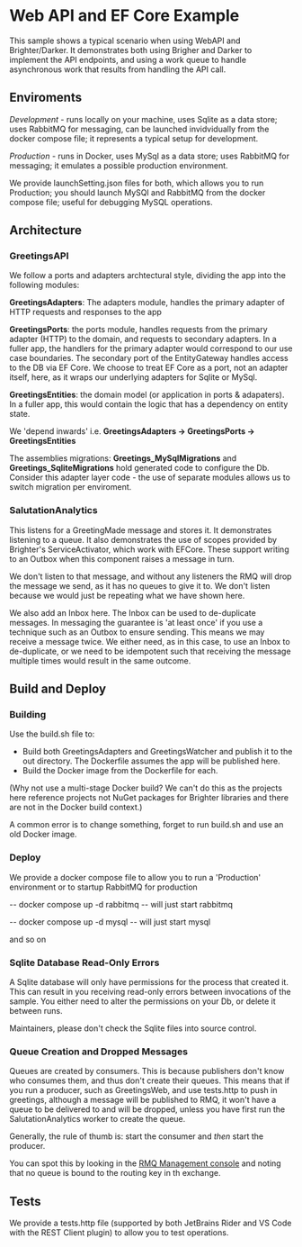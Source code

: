 # Web API and EF Core Example
This sample shows a typical scenario when using WebAPI and Brighter/Darker. It demonstrates both using Brigher and Darker to implement the API endpoints, and using a work queue to handle asynchronous work that results from handling the API call.

## Enviroments

*Development* - runs locally on your machine, uses Sqlite as a data store; uses RabbitMQ for messaging, can be launched invidvidually from the docker compose file; it represents a typical setup for development.

*Production* - runs in Docker, uses MySql as a data store; uses RabbitMQ for messaging; it emulates a possible production environment.

We provide launchSetting.json files for both, which allows you to run Production; you should launch MySQl and RabbitMQ from the docker compose file; useful for debugging MySQL operations.


## Architecture

### GreetingsAPI

We follow a ports and adapters archtectural style, dividing the app into the following modules:

**GreetingsAdapters**: The adapters module, handles the primary adapter of HTTP requests and responses to the app

**GreetingsPorts**: the ports module, handles requests from the primary adapter (HTTP) to the domain, and requests to secondary adapters. In a fuller app, the handlers for the primary adapter would correspond to our use case boundaries. The secondary port of the EntityGateway handles access to the DB via EF Core. We choose to treat EF Core as a port, not an adapter itself, here, as it wraps our underlying adapters for Sqlite or MySql.

**GreetingsEntities**: the domain model (or application in ports & adapaters). In a fuller app, this would contain the logic that has a dependency on entity state.

We 'depend inwards' i.e. **GreetingsAdapters -> GreetingsPorts -> GreetingsEntities**

The assemblies migrations: **Greetings_MySqlMigrations** and **Greetings_SqliteMigrations** hold generated code to configure the Db. Consider this adapter layer code - the use of separate modules allows us to switch migration per enviroment.

### SalutationAnalytics

This listens for a GreetingMade message and stores it. It demonstrates listening to a queue. It also demonstrates the use of scopes provided by Brighter's ServiceActivator, which work with EFCore. These support writing to an Outbox when this component raises a message in turn.

We don't listen to that message, and without any listeners the RMQ will drop the message we send, as it has no queues to give it to. We don't listen because we would just be repeating what we have shown here.

We also add an Inbox here. The Inbox can be used to de-duplicate messages. In messaging the guarantee is 'at least once' if you use a technique such as an Outbox to ensure sending. This means we may receive a message twice. We either need, as in this case, to use an Inbox to de-duplicate, or we need to be idempotent such that receiving the message multiple times would result in the same outcome.


## Build and Deploy

### Building

Use the build.sh file to:

- Build both GreetingsAdapters and GreetingsWatcher and publish it to the out directory. The Dockerfile assumes the app will be published here. 
- Build the Docker image from the Dockerfile for each.

(Why not use a multi-stage Docker build? We can't do this as the projects here reference projects not NuGet packages for Brighter libraries and there are not in the Docker build context.)

A common error is to change something, forget to run build.sh and use an old Docker image.

### Deploy

We provide a docker compose file to allow you to run a 'Production' environment or to startup RabbitMQ for production

-- docker compose up -d rabbitmq   -- will just start rabbitmq

-- docker compose up -d mysql   -- will just start mysql

and so on

### Sqlite Database Read-Only Errors

A Sqlite database will only have permissions for the process that created it. This can result in you receiving read-only errors between invocations of the sample. You either need to alter the permissions on your Db, or delete it between runs.

Maintainers, please don't check the Sqlite files into source control.

### Queue Creation and Dropped Messages

Queues are created by consumers. This is because publishers don't know who consumes them, and thus don't create their queues. This means that if you run a producer, such as GreetingsWeb, and use tests.http to push in greetings, although a message will be published to RMQ, it won't have a queue to be delivered to and will be dropped, unless you have first run the SalutationAnalytics worker to create the queue.

Generally, the rule of thumb is: start the consumer and *then* start the producer.

You can spot this by looking in the [RMQ Management console](http://localhost:1567) and noting that no queue is bound to the routing key in th exchange.

## Tests

We provide a tests.http file (supported by both JetBrains Rider and VS Code with the REST Client plugin) to allow you to test operations.




